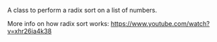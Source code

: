 A class to perform a radix sort on a list of numbers.

More info on how radix sort works: https://www.youtube.com/watch?v=xhr26ia4k38